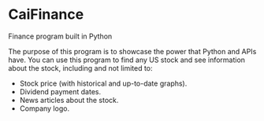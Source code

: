 # CaiFinance
Finance program built in Python

The purpose of this program is to showcase the power that Python and APIs have.
You can use this program to find any US stock and see information about the stock, including and not limited to:
- Stock price (with historical and up-to-date graphs).
- Dividend payment dates.
- News articles about the stock.
- Company logo.

